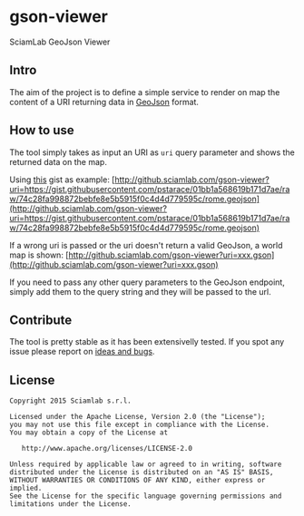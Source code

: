 gson-viewer
============================

SciamLab GeoJson Viewer

Intro
-----------------------
The aim of the project is to define a simple service to render on map the content of a URI returning data in [GeoJson](http://geojson.org/) format.

How to use
--------
The tool simply takes as input an URI as ```uri``` query parameter and shows the returned data on the map.

Using [this](https://gist.github.com/pstarace/01bb1a568619b171d7ae#file-rome-geojson) gist as example:
[http://github.sciamlab.com/gson-viewer?uri=https://gist.githubusercontent.com/pstarace/01bb1a568619b171d7ae/raw/74c28fa998872bebfe8e5b5915f0c4d4d779595c/rome.geojson](http://github.sciamlab.com/gson-viewer?uri=https://gist.githubusercontent.com/pstarace/01bb1a568619b171d7ae/raw/74c28fa998872bebfe8e5b5915f0c4d4d779595c/rome.geojson)

If a wrong uri is passed or the uri doesn't return a valid GeoJson, a world map is shown:
[http://github.sciamlab.com/gson-viewer?uri=xxx.gson](http://github.sciamlab.com/gson-viewer?uri=xxx.gson)

If you need to pass any other query parameters to the GeoJson endpoint, simply add them to the query string and they will be passed to the url.

Contribute
----------
The tool is pretty stable as it has been extensivelly tested. If you spot any issue please report on [ideas and bugs](https://github.com/sciamlab/gson-viewer/issues).



License
-------

    Copyright 2015 Sciamlab s.r.l.

    Licensed under the Apache License, Version 2.0 (the "License");
    you may not use this file except in compliance with the License.
    You may obtain a copy of the License at

       http://www.apache.org/licenses/LICENSE-2.0

    Unless required by applicable law or agreed to in writing, software
    distributed under the License is distributed on an "AS IS" BASIS,
    WITHOUT WARRANTIES OR CONDITIONS OF ANY KIND, either express or implied.
    See the License for the specific language governing permissions and
    limitations under the License.
